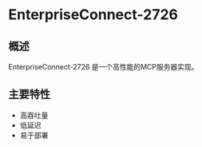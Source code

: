 # EnterpriseConnect-2726

## 概述

EnterpriseConnect-2726 是一个高性能的MCP服务器实现。

## 主要特性

- 高吞吐量
- 低延迟
- 易于部署

